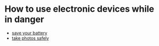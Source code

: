 # How to use electronic devices while in danger

- [save your battery](/tips/battery-life)
- [take photos safely](/tips/taking-photos)